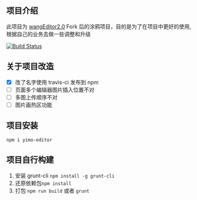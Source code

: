 ## 项目介绍

此项目为 [wangEditor2.0](https://github.com/wangfupeng1988/wangEditor/tree/v2) Fork 后的涂鸦项目，目的是为了在项目中更好的使用,根据自己的业务去做一些调整和升级

[![Build Status](https://travis-ci.org/yimogit/yimo-editor.svg?branch=master)](https://travis-ci.org/yimogit/yimo-editor)

## 关于项目改造

- [x] 改了名字使用 travis-ci 发布到 npm
- [ ] 页面多个编辑器图片插入位置不对
- [ ] 多图上传顺序不对
- [ ] 图片画热区功能

## 项目安装

`npm i yimo-editor`

## 项目自行构建

1. 安装 grunt-cli `npm install -g grunt-cli`
2. 还原依赖包`npm install`
3. 打包 `npm run build` 或者 `grunt`
